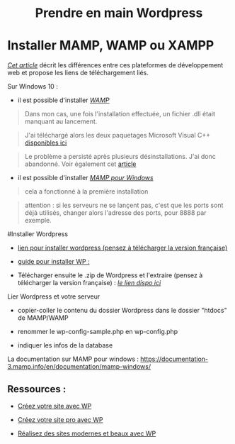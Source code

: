 <center><h1>Prendre en main Wordpress</h1></center>

# Installer MAMP, WAMP ou XAMPP

*[Cet article](https://www.supinfo.com/articles/single/3829-connexion-reseau-local-avec-wamp-mamp-xampp)* décrit les différences entre ces plateformes de développement web et propose les liens de téléchargement liés.


Sur Windows 10 :

* il est possible d'installer *[WAMP](http://www.wampserver.com/)*


> Dans mon cas, une fois l'installation effectuée, un fichier .dll était manquant au lancement.

> J'ai téléchargé alors les deux paquetages Microsoft Visual C++ [disponibles ici](https://www.microsoft.com/fr-FR/download/details.aspx?id=53840)

> Le problème a persisté après plusieurs désinstallations. J'ai donc abandonné. Voir également cet [article](https://dfarnier.fr/msvcr110-manquante/)

* il est possible d'installer *[MAMP pour Windows](https://www.mamp.info/en/downloads/)*

> cela a fonctionné à la première installation

> attention : si les serveurs ne se lançent pas, c'est que les ports sont déjà utilisés, changer alors l'adresse des ports, pour 8888 par exemple.

#Installer Wordpress

* [lien pour installer wordpress (pensez à télécharger la version française)](https://wordpress.org/download/)
* [guide pour installer WP :](https://codex.wordpress.org/Installing_WordPress#Famous_5-Minute_Install)

  
* Télécharger ensuite le .zip de Wordpress et l'extraire (pensez à télécharger la version française)
: *[le lien dispo ici](https://wordpress.org/download/)*

Lier Wordpress et votre serveur
* copier-coller le contenu du dossier Wordpress dans le dossier "htdocs" de MAMP/WAMP

* renommer le wp-config-sample.php en wp-config.php
* indiquer les infos de la database

La documentation sur MAMP pour windows : https://documentation-3.mamp.info/en/documentation/mamp-windows/


## Ressources :

* [Créez votre site avec WP](https://openclassrooms.com/courses/creez-votre-site-avec-wordpress)

* [Créez votre site pro avec WP](https://openclassrooms.com/courses/creez-votre-site-professionnel-avec-wordpress)

* [Réalisez des sites modernes et beaux avec WP](https://openclassrooms.com/courses/realisez-des-sites-modernes-et-beaux-grace-a-wordpress)
